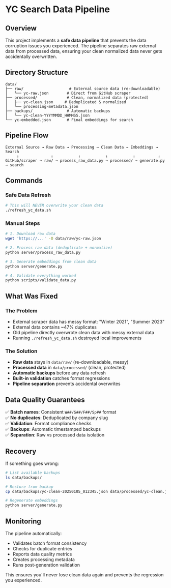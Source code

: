 # YC Search Data Pipeline

## Overview

This project implements a **safe data pipeline** that prevents the data corruption issues you experienced. The pipeline separates raw external data from processed data, ensuring your clean normalized data never gets accidentally overwritten.

## Directory Structure

```
data/
├── raw/                    # External source data (re-downloadable)
│   └── yc-raw.json        # Direct from GitHub scraper
├── processed/             # Clean, normalized data (protected)
│   ├── yc-clean.json     # Deduplicated & normalized
│   └── processing-metadata.json
├── backups/               # Automatic backups
│   └── yc-clean-YYYYMMDD_HHMMSS.json
└── yc-embedded.json       # Final embeddings for search
```

## Pipeline Flow

```
External Source → Raw Data → Processing → Clean Data → Embeddings → Search
     ↓              ↓           ↓           ↓           ↓          ↓
GitHub/scraper → raw/ → process_raw_data.py → processed/ → generate.py → search
```

## Commands

### Safe Data Refresh
```bash
# This will NEVER overwrite your clean data
./refresh_yc_data.sh
```

### Manual Steps
```bash
# 1. Download raw data
wget 'https://...' -O data/raw/yc-raw.json

# 2. Process raw data (deduplicate + normalize)
python server/process_raw_data.py

# 3. Generate embeddings from clean data
python server/generate.py

# 4. Validate everything worked
python scripts/validate_data.py
```

## What Was Fixed

### The Problem
- External scraper data has messy format: "Winter 2021", "Summer 2023"
- External data contains ~47% duplicates
- Old pipeline directly overwrote clean data with messy external data
- Running `./refresh_yc_data.sh` destroyed local improvements

### The Solution
- **Raw data** stays in `data/raw/` (re-downloadable, messy)
- **Processed data** in `data/processed/` (clean, protected)
- **Automatic backups** before any data refresh
- **Built-in validation** catches format regressions
- **Pipeline separation** prevents accidental overwrites

## Data Quality Guarantees

✅ **Batch names**: Consistent `W##/S##/F##/Sp##` format  
✅ **No duplicates**: Deduplicated by company slug  
✅ **Validation**: Format compliance checks  
✅ **Backups**: Automatic timestamped backups  
✅ **Separation**: Raw vs processed data isolation  

## Recovery

If something goes wrong:
```bash
# List available backups
ls data/backups/

# Restore from backup
cp data/backups/yc-clean-20250105_012345.json data/processed/yc-clean.json

# Regenerate embeddings
python server/generate.py
```

## Monitoring

The pipeline automatically:
- Validates batch format consistency
- Checks for duplicate entries  
- Reports data quality metrics
- Creates processing metadata
- Runs post-generation validation

This ensures you'll never lose clean data again and prevents the regression you experienced.